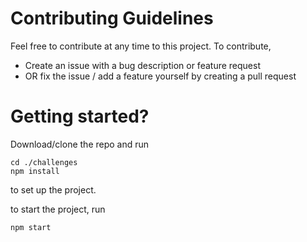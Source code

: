 # Contributing Guidelines
Feel free to contribute at any time to this project. 
To contribute, 
- Create an issue with a bug description or feature request
- OR fix the issue / add a feature yourself by creating a pull request

# Getting started?
Download/clone the repo and run 
```shell
cd ./challenges
npm install
```
to set up the project.

to start the project, run
```shell
npm start
```
